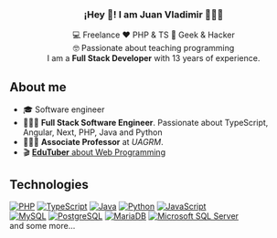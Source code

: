 <p align="center" width="300">
   <h3 align="center">¡Hey 👋! I am Juan Vladimir 👨🏻‍💻</h3>
</p>

<p align="center">💻 Freelance ♥️ PHP & TS 👾 Geek & Hacker <br>
  🤓 Passionate about teaching programming <br>
I am a <strong>Full Stack Developer</strong> with 13 years of experience.</p>

## About me

- 🎓 Software engineer
- 👨🏻‍💻 **Full Stack Software Engineer**. Passionate about TypeScript, Angular, Next, PHP, Java and Python
- 👨🏻‍🏫 **Associate Professor** at *UAGRM*.
- 🎬 [**EduTuber** about Web Programming](https://youtube.com/juanvladimir13?sub_confirmation=1)

## Technologies

[![PHP](https://img.shields.io/badge/PHP-blue?style=for-the-badge&logo=php&logoColor=white&labelColor=8892BF)]()
[![TypeScript](https://img.shields.io/badge/TypeScript-blue?style=for-the-badge&logo=typescript&logoColor=white&labelColor=8892BF)]()
[![Java](https://img.shields.io/badge/Java-007396?style=for-the-badge&logo=java&logoColor=white&labelColor=101010)]()
[![Python](https://img.shields.io/badge/Python-yellow?style=for-the-badge&logo=python&logoColor=white&labelColor=101010)]()
[![JavaScript](https://img.shields.io/badge/JavaScript-F7DF1E?style=for-the-badge&logo=javascript&logoColor=white&labelColor=101010)]()
</br>
[![MySQL](https://img.shields.io/badge/MySQL-4479A1?style=for-the-badge&logo=mysql&logoColor=white&labelColor=101010)]()
[![PostgreSQL](https://img.shields.io/badge/PostgreSQL-blue?style=for-the-badge&logo=postgresql&logoColor=white&labelColor=336791)]()
[![MariaDB](https://img.shields.io/badge/MariaDB-blue?style=for-the-badge&logo=mariadb&logoColor=white&labelColor=101010)]()
[![Microsoft SQL Server](https://img.shields.io/badge/Microsoft_SQL_Server-white?style=for-the-badge&logo=microsoft-sql-server&logoColor=white&labelColor=101010)]()
</br>
and some more...
